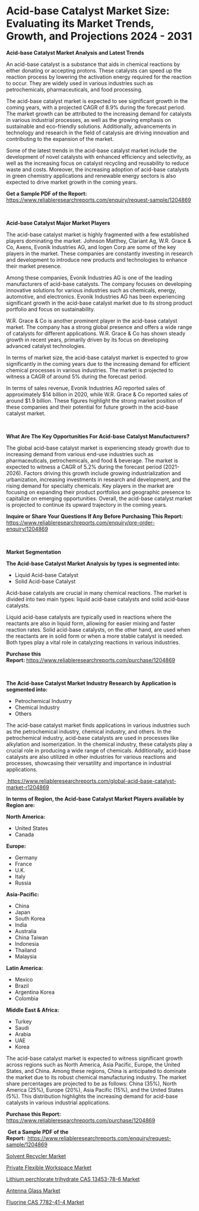<p><h1>Acid-base Catalyst Market Size: Evaluating its Market Trends, Growth, and Projections 2024 - 2031</h1></p><p><strong>Acid-base Catalyst Market Analysis and Latest Trends</strong></p>
<p><p>An acid-base catalyst is a substance that aids in chemical reactions by either donating or accepting protons. These catalysts can speed up the reaction process by lowering the activation energy required for the reaction to occur. They are widely used in various industries such as petrochemicals, pharmaceuticals, and food processing.</p><p>The acid-base catalyst market is expected to see significant growth in the coming years, with a projected CAGR of 8.9% during the forecast period. The market growth can be attributed to the increasing demand for catalysts in various industrial processes, as well as the growing emphasis on sustainable and eco-friendly solutions. Additionally, advancements in technology and research in the field of catalysis are driving innovation and contributing to the expansion of the market.</p><p>Some of the latest trends in the acid-base catalyst market include the development of novel catalysts with enhanced efficiency and selectivity, as well as the increasing focus on catalyst recycling and reusability to reduce waste and costs. Moreover, the increasing adoption of acid-base catalysts in green chemistry applications and renewable energy sectors is also expected to drive market growth in the coming years.</p></p>
<p><strong>Get a Sample PDF of the Report:&nbsp;</strong> <a href="https://www.reliableresearchreports.com/enquiry/request-sample/1204869">https://www.reliableresearchreports.com/enquiry/request-sample/1204869</a></p>
<p>&nbsp;</p>
<p><strong>Acid-base Catalyst Major Market Players</strong></p>
<p><p>The acid-base catalyst market is highly fragmented with a few established players dominating the market. Johnson Matthey, Clariant Ag, W.R. Grace & Co, Axens, Evonik Industries AG, and Iogen Corp are some of the key players in the market. These companies are constantly investing in research and development to introduce new products and technologies to enhance their market presence.</p><p>Among these companies, Evonik Industries AG is one of the leading manufacturers of acid-base catalysts. The company focuses on developing innovative solutions for various industries such as chemicals, energy, automotive, and electronics. Evonik Industries AG has been experiencing significant growth in the acid-base catalyst market due to its strong product portfolio and focus on sustainability.</p><p>W.R. Grace & Co is another prominent player in the acid-base catalyst market. The company has a strong global presence and offers a wide range of catalysts for different applications. W.R. Grace & Co has shown steady growth in recent years, primarily driven by its focus on developing advanced catalyst technologies.</p><p>In terms of market size, the acid-base catalyst market is expected to grow significantly in the coming years due to the increasing demand for efficient chemical processes in various industries. The market is projected to witness a CAGR of around 5% during the forecast period.</p><p>In terms of sales revenue, Evonik Industries AG reported sales of approximately $14 billion in 2020, while W.R. Grace & Co reported sales of around $1.9 billion. These figures highlight the strong market position of these companies and their potential for future growth in the acid-base catalyst market.</p></p>
<p>&nbsp;</p>
<p><strong>What Are The Key Opportunities For Acid-base Catalyst Manufacturers?</strong></p>
<p><p>The global acid-base catalyst market is experiencing steady growth due to increasing demand from various end-use industries such as pharmaceuticals, petrochemicals, and food & beverage. The market is expected to witness a CAGR of 5.2% during the forecast period (2021-2026). Factors driving this growth include growing industrialization and urbanization, increasing investments in research and development, and the rising demand for specialty chemicals. Key players in the market are focusing on expanding their product portfolios and geographic presence to capitalize on emerging opportunities. Overall, the acid-base catalyst market is projected to continue its upward trajectory in the coming years.</p></p>
<p><strong>Inquire or Share Your Questions If Any Before Purchasing This Report:</strong> <a href="https://www.reliableresearchreports.com/enquiry/pre-order-enquiry/1204869">https://www.reliableresearchreports.com/enquiry/pre-order-enquiry/1204869</a></p>
<p>&nbsp;</p>
<p><strong>Market Segmentation</strong></p>
<p><strong>The Acid-base Catalyst Market Analysis by types is segmented into:</strong></p>
<p><ul><li>Liquid Acid-base Catalyst</li><li>Solid Acid-base Catalyst</li></ul></p>
<p><p>Acid-base catalysts are crucial in many chemical reactions. The market is divided into two main types: liquid acid-base catalysts and solid acid-base catalysts. </p><p>Liquid acid-base catalysts are typically used in reactions where the reactants are also in liquid form, allowing for easier mixing and faster reaction rates. Solid acid-base catalysts, on the other hand, are used when the reactants are in solid form or when a more stable catalyst is needed. Both types play a vital role in catalyzing reactions in various industries.</p></p>
<p><strong>Purchase this Report:&nbsp;</strong><a href="https://www.reliableresearchreports.com/purchase/1204869">https://www.reliableresearchreports.com/purchase/1204869</a></p>
<p>&nbsp;</p>
<p><strong>The Acid-base Catalyst Market Industry Research by Application is segmented into:</strong></p>
<p><ul><li>Petrochemical Industry</li><li>Chemical Industry</li><li>Others</li></ul></p>
<p><p>The acid-base catalyst market finds applications in various industries such as the petrochemical industry, chemical industry, and others. In the petrochemical industry, acid-base catalysts are used in processes like alkylation and isomerization. In the chemical industry, these catalysts play a crucial role in producing a wide range of chemicals. Additionally, acid-base catalysts are also utilized in other industries for various reactions and processes, showcasing their versatility and importance in industrial applications.</p></p>
<p><a href="https://www.reliableresearchreports.com/global-acid-base-catalyst-market-r1204869">&nbsp;https://www.reliableresearchreports.com/global-acid-base-catalyst-market-r1204869</a></p>
<p><strong>In terms of Region, the Acid-base Catalyst Market Players available by Region are:</strong></p>
<p>
    <p> <strong> North America: </strong>
        <ul>
            <li>United States</li>
            <li>Canada</li>
        </ul>
        </p> 
    <p> <strong> Europe: </strong>
        <ul>
            <li>Germany</li>
            <li>France</li>
            <li>U.K.</li>
            <li>Italy</li>
            <li>Russia</li>
        </ul>
        </p> 
    <p> <strong> Asia-Pacific: </strong>
        <ul>
            <li>China</li>
            <li>Japan</li>
            <li>South Korea</li>
            <li>India</li>
            <li>Australia</li>
            <li>China Taiwan</li>
            <li>Indonesia</li>
            <li>Thailand</li>
            <li>Malaysia</li>
        </ul>
        </p> 
    <p> <strong> Latin America: </strong>
        <ul>
            <li>Mexico</li>
            <li>Brazil</li>
            <li>Argentina Korea</li>
            <li>Colombia</li>
        </ul>
        </p> 
    <p> <strong> Middle East & Africa: </strong>
        <ul>
            <li>Turkey</li>
            <li>Saudi</li>
            <li>Arabia</li>
            <li>UAE</li>
            <li>Korea</li>
        </ul>
    </p>
    </p>
<p><p>The acid-base catalyst market is expected to witness significant growth across regions such as North America, Asia Pacific, Europe, the United States, and China. Among these regions, China is anticipated to dominate the market due to its robust chemical manufacturing industry. The market share percentages are projected to be as follows: China (35%), North America (25%), Europe (20%), Asia Pacific (15%), and the United States (5%). This distribution highlights the increasing demand for acid-base catalysts in various industrial applications.</p></p>
<p><strong>Purchase this Report: </strong><a href="https://www.reliableresearchreports.com/purchase/1204869">https://www.reliableresearchreports.com/purchase/1204869</a></p>
<p>&nbsp;<strong>Get a Sample PDF of the Report:&nbsp;&nbsp;</strong><a href="https://www.reliableresearchreports.com/enquiry/request-sample/1204869">https://www.reliableresearchreports.com/enquiry/request-sample/1204869</a></p>
<p><strong></strong></p>
<p><p><a href="https://medium.com/@joanne.harris67856/emerging-trends-in-solvent-recycler-market-global-outlook-and-future-prospects-from-2024-2031-62cc5e3c7245">Solvent Recycler Market</a></p><p><a href="https://issuu.com/reportprime-2/docs/private-flexible-workspace-market-size-2030.pptx">Private Flexible Workspace Market</a></p><p><a href="https://github.com/julian6Skinner/Market-Research-Report-List-1/blob/main/lithium-perchlorate-trihydrate-cas-13453-78-6-market.md">Lithium perchlorate trihydrate CAS 13453-78-6 Market</a></p><p><a href="https://medium.com/@ruth.gibson8095/antenna-glass-market-size-share-trends-analysis-report-by-product-printed-antenna-integrated-7929e00cc7ed">Antenna Glass Market</a></p><p><a href="https://github.com/salfordkingie/Market-Research-Report-List-1/blob/main/fluorine-cas-7782-41-4-market.md">Fluorine CAS 7782-41-4 Market</a></p></p>